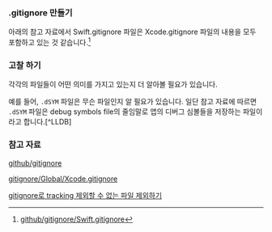 ### .gitignore 만들기

아래의 참고 자료에서 Swift.gitignore 파일은 Xcode.gitignore 파일의 내용을 모두 포함하고 있는 것 같습니다.[^Swift_gitignore]


### 고찰 하기

각각의 파일들이 어떤 의미를 가지고 있는지 더 알아볼 필요가 있습니다.

예를 들어, `.dSYM` 파일은 무슨 파일인지 알 필요가 있습니다. 일단 참고 자료에 따르면 `.dSYM` 파일은 debug symbols file의 줄임말로 앱의 디버그 심볼들을 저장하는 파일이라고 합니다.[^LLDB]



### 참고 자료

[github/gitignore](https://github.com/github/gitignore)

[^Swift_gitignore]: [github/gitignore/Swift.gitignore](https://github.com/github/gitignore/blob/master/Swift.gitignore)

[gitignore/Global/Xcode.gitignore](https://github.com/github/gitignore/blob/master/Global/Xcode.gitignore)

[^Shako]: [Xcode에서 git 사용할 때, 필요 없는 파일을 무시하려면?](http://www.shako.net/blog/236/)

[gitignore로 tracking 제외할 수 없는 파일 제외하기](http://kyejusung.com/2016/06/git-gitignore로-tracking-제외할-수-없는-파일-제외하기/)
